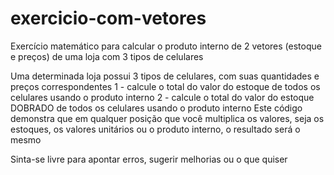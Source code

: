 # exercicio-com-vetores
Exercício matemático para calcular o produto interno de 2 vetores (estoque e preços) de uma loja com 3 tipos de celulares

Uma determinada loja possui 3 tipos de celulares, com suas quantidades e preços correspondentes
1 - calcule o total do valor do estoque de todos os celulares usando o produto interno
2 - calcule o total do valor do estoque DOBRADO de todos os celulares usando o produto interno
Este código demonstra que em qualquer posição que você multiplica os valores, seja os estoques, os valores unitários ou o produto interno, o resultado será o mesmo

Sinta-se livre para apontar erros, sugerir melhorias ou o que quiser
